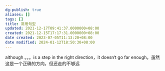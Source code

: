```yaml
---
dg-publish: true
aliases: []
tags: []
title: 常用句型
updated: 2021-12-17T09:41:37.0000000+08:00
created: 2021-12-15T17:17:31.0000000+08:00
date created: 2023-07-05T11:13:20+08:00
date modified: 2024-01-12T18:50:30+08:00
---
```


although 。。。is a step in the right direction，it doesn‘t go far enough。虽然这是一个正确的方向，但还走的不够远
